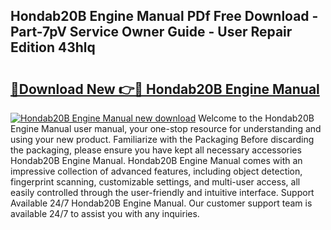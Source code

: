 ## Hondab20B Engine Manual PDf Free Download - Part-7pV Service Owner Guide - User Repair Edition 43hlq

# <h2><a href="http://bc78957.oget.top/?id=Hondab20B+Engine+Manual">🔗Download New 👉🔴 Hondab20B Engine Manual</a></h2>

[![Hondab20B Engine Manual new download](https://i.imgur.com/5g1atiW.png)](http://bc78957.oget.top/?id=Hondab20B+Engine+Manual)
Welcome to the Hondab20B Engine Manual user manual, your one-stop resource for understanding and using your new product. Familiarize with the Packaging Before discarding the packaging, please ensure you have kept all necessary accessories Hondab20B Engine Manual. Hondab20B Engine Manual comes with an impressive collection of advanced features, including object detection, fingerprint scanning, customizable settings, and multi-user access, all easily controlled through the user-friendly and intuitive interface. Support Available 24/7 Hondab20B Engine Manual. Our customer support team is available 24/7 to assist you with any inquiries.
